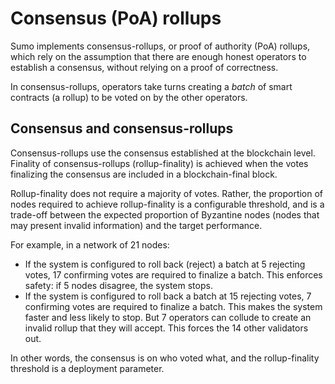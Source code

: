 # Consensus (PoA) rollups

Sumo implements consensus-rollups, or proof of authority (PoA) rollups, which rely on the assumption that there are
enough honest operators to establish a consensus, without relying on a proof of correctness.

In consensus-rollups, operators take turns creating a *batch* of smart contracts (a rollup) to be voted on by the other operators.

## Consensus and consensus-rollups

Consensus-rollups use the consensus established at the blockchain level.
Finality of consensus-rollups (rollup-finality) is achieved when the votes finalizing the consensus are included in a
blockchain-final block.

Rollup-finality does not require a majority of votes.
Rather, the proportion of nodes required to achieve rollup-finality is a configurable threshold, and is a trade-off between the expected proportion of
Byzantine nodes (nodes that may present invalid information) and the target performance.

For example, in a network of 21 nodes:

- If the system is configured to roll back (reject) a batch at 5 rejecting votes, 17 confirming votes are required to finalize a batch.
  This enforces safety: if 5 nodes disagree, the system stops.
- If the system is configured to roll back a batch at 15 rejecting votes, 7 confirming votes are required to finalize a batch.
  This makes the system faster and less likely to stop.
  But 7 operators can collude to create an invalid rollup that they will accept.
  This forces the 14 other validators out.

In other words, the consensus is on who voted what, and the rollup-finality threshold is a deployment parameter.
